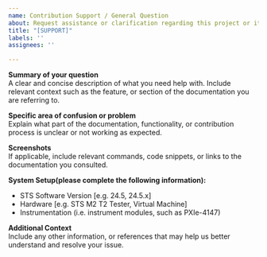 ```yaml
---
name: Contribution Support / General Question
about: Request assistance or clarification regarding this project or its documentation
title: "[SUPPORT]"
labels: ''
assignees: ''

---
```


**Summary of your question**  
A clear and concise description of what you need help with. Include relevant context such as the feature, or section of the documentation you are referring to.

**Specific area of confusion or problem**  
Explain what part of the documentation, functionality, or contribution process is unclear or not working as expected.

**Screenshots**  
If applicable, include relevant commands, code snippets, or links to the documentation you consulted.

**System Setup(please complete the following information):**
 - STS Software Version [e.g. 24.5, 24.5.x]
 - Hardware [e.g. STS M2 T2 Tester, Virtual Machine]
 - Instrumentation (i.e. instrument modules, such as PXIe-4147)

**Additional Context**  
Include any other information, or references that may help us better understand and resolve your issue.